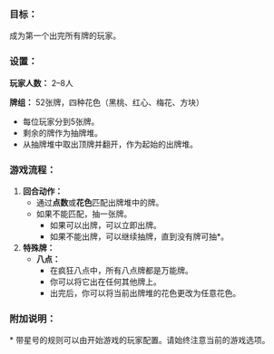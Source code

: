 ### **目标：**

成为第一个出完所有牌的玩家。

### **设置：**

**玩家人数：** 2–8人

**牌组：** 52张牌，四种花色（黑桃、红心、梅花、方块）

- 每位玩家分到5张牌。
- 剩余的牌作为抽牌堆。
- 从抽牌堆中取出顶牌并翻开，作为起始的出牌堆。

### **游戏流程：**

1. **回合动作：**
    - 通过**点数**或**花色**匹配出牌堆中的牌。
    - 如果不能匹配，抽一张牌。
        - 如果可以出牌，可以立即出牌。
        - 如果不能出牌，可以继续抽牌，直到没有牌可抽*。
2. **特殊牌：**
    - **八点：**
        - 在疯狂八点中，所有八点牌都是万能牌。
        - 你可以将它出在任何其他牌上。
        - 出完后，你可以将当前出牌堆的花色更改为任意花色。

### **附加说明：**

\* 带星号的规则可以由开始游戏的玩家配置。请始终注意当前的游戏选项。
